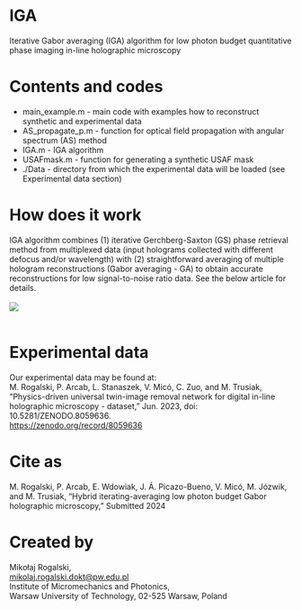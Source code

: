 # IGA
Iterative Gabor averaging (IGA) algorithm for low photon budget quantitative phase imaging in-line holographic microscopy

# Contents and codes
- main_example.m - main code with examples how to reconstruct synthetic and experimental data <br>
- AS_propagate_p.m - function for optical field propagation with angular spectrum (AS) method <br>
- IGA.m - IGA algorithm <br>
- USAFmask.m - function for generating a synthetic USAF mask <br>
- ./Data - directory from which the experimental data will be loaded (see Experimental data section) <br>

# How does it work
IGA algorithm combines (1) iterative Gerchberg-Saxton (GS) phase retrieval method from multiplexed data (input holograms collected with different defocus and/or wavelength) with (2) straightforward averaging of multiple hologram reconstructions (Gabor averaging - GA) to obtain accurate reconstructions for low signal-to-noise ratio data. See the below article for details. <br> <br>
![](https://github.com/MRogalski96/IGA/blob/main/gifs/IGAdemo1.gif) <br> <br>

# Experimental data
Our experimental data may be found at: <br>
M. Rogalski, P. Arcab, L. Stanaszek, V. Micó, C. Zuo, and M. Trusiak, “Physics-driven universal twin-image removal network for digital in-line holographic microscopy - dataset,” Jun. 2023, doi: 10.5281/ZENODO.8059636. <br>
https://zenodo.org/record/8059636

# Cite as
M. Rogalski, P. Arcab, E. Wdowiak, J. Á. Picazo-Bueno, V. Micó, M. Józwik, and M. Trusiak, “Hybrid iterating-averaging low photon budget Gabor holographic microscopy,” Submitted 2024

# Created by
Mikołaj Rogalski, <br>
mikolaj.rogalski.dokt@pw.edu.pl <br>
Institute of Micromechanics and Photonics, <br>
Warsaw University of Technology, 02-525 Warsaw, Poland <br>
